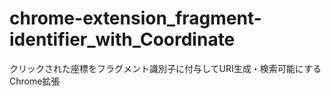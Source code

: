 # chrome-extension_fragment-identifier_with_Coordinate
クリックされた座標をフラグメント識別子に付与してURI生成・検索可能にするChrome拡張
